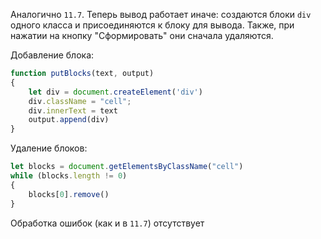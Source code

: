 Аналогично ```11.7```. Теперь вывод работает иначе: создаются блоки ```div``` одного класса и присоединяются к блоку для вывода. Также, при нажатии на кнопку "Сформировать" они сначала удаляются.


Добавление блока:
```js
function putBlocks(text, output)
{
    let div = document.createElement('div')
    div.className = "cell";
    div.innerText = text
    output.append(div)
}
```


Удаление блоков:
```js
let blocks = document.getElementsByClassName("cell")
while (blocks.length != 0)
{
    blocks[0].remove()
}
```

Обработка ошибок (как и в ```11.7```) отсутствует